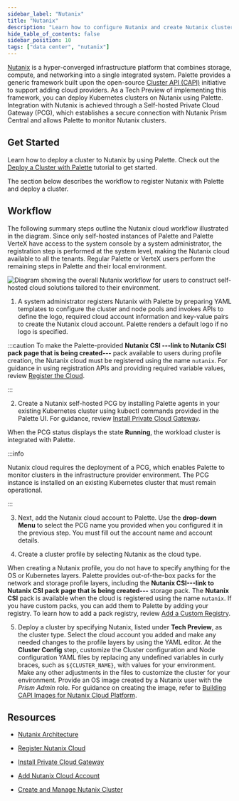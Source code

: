 ```yaml
---
sidebar_label: "Nutanix"
title: "Nutanix"
description: "Learn how to configure Nutanix and create Nutanix clusters in Palette."
hide_table_of_contents: false
sidebar_position: 10
tags: ["data center", "nutanix"]
---
```



[Nutanix](https://www.nutanix.com/what-we-do) is a hyper-converged infrastructure platform that combines storage, compute, and networking into a single integrated system. Palette provides a generic framework built upon the open-source [Cluster API (CAPI)](https://cluster-api.sigs.k8s.io) initiative to support adding cloud providers. As a Tech Preview of implementing this framework, you can deploy Kubernetes clusters on Nutanix using Palette. Integration with Nutanix is achieved through a Self-hosted Private Cloud Gateway (PCG), which establishes a secure connection with Nutanix Prism Central and allows Palette to monitor Nutanix clusters.

## Get Started

Learn how to deploy a cluster to Nutanix by using Palette. Check out the [Deploy a Cluster with Palette](../../public-cloud/deploy-k8s-cluster.md) tutorial to get started.

The section below describes the workflow to register Nutanix with Palette and deploy a cluster. 

## Workflow

The following summary steps outline the Nutanix cloud workflow illustrated in the diagram. Since only self-hosted instances of Palette and Palette VerteX have access to the system console by a system administrator, the registration step is performed at the system level, making the Nutanix cloud available to all the tenants. Regular Palette or VerteX users perform the remaining steps in Palette and their local environment.

![Diagram showing the overall Nutanix workflow for users to construct self-hosted cloud solutions tailored to their environment.](/clusters_data-center_nutanix_workflow.png)

1. A system administrator registers Nutanix with Palette by preparing YAML templates to configure the cluster and node pools and invokes APIs to define the logo, required cloud account information and key-value pairs to create the Nutanix cloud account. Palette renders a default logo if no logo is specified. 

  :::caution
  To make the Palette-provided **Nutanix CSI ---link to Nutanix CSI pack page that is being created---** pack available to users during profile creation, the Nutanix cloud must be registered using the name `nutanix`. For guidance in using registration APIs and providing required variable values, review [Register the Cloud](register-nutanix-cloud.md#register-the-cloud).
  
  <!-- To use the **Nutanix CSI** pack, the Nutanix cloud must be registered using the name `nutanix`. For guidance in using registration APIs and providing required variable values, review [Register the Cloud](register-nutanix-cloud.md#register-the-cloud). -->
  :::


2. Create a Nutanix self-hosted PCG by installing Palette agents in your existing Kubernetes cluster using kubectl commands provided in the Palette UI. For guidance, review [Install Private Cloud Gateway](./install-pcg/install-pcg.md).

  When the PCG status displays the state **Running**, the workload cluster is integrated with Palette.

  :::info

  Nutanix cloud requires the deployment of a PCG, which enables Palette to monitor clusters in the infrastructure provider environment. The PCG instance is installed on an existing Kubernetes cluster that must remain operational.

  :::

3. Next, add the Nutanix cloud account to Palette. Use the **drop-down Menu** to select the PCG name you provided when you configured it in the previous step. You must fill out the account name and account details.

4. Create a cluster profile by selecting Nutanix as the cloud type. 

  When creating a Nutanix profile, you do not have to specify anything for the OS or Kubernetes layers. Palette provides out-of-the-box packs for the network and storage profile layers, including the **Nutanix CSI---link to Nutanix CSI pack page that is being created---** storage pack. The **Nutanix CSI** pack is available when the cloud is registered using the name `nutanix`. If you have custom packs, you can add them to Palette by adding your registry. To learn how to add a pack registry, review [Add a Custom Registry](/docs/docs-content/registries-and-packs/adding-a-custom-registry.md).

5. Deploy a cluster by specifying Nutanix, listed under **Tech Preview**, as the cluster type. Select the cloud account you added and make any needed changes to the profile layers by using the YAML editor. At the **Cluster Config** step, customize the Cluster configuration and Node configuration YAML files by replacing any undefined variables in curly braces, such as `${CLUSTER_NAME}`, with values for your environment. Make any other adjustments in the files to customize the cluster for your environment. Provide an OS image created by a Nutanix user with the *Prism Admin* role. For guidance on creating the image, refer to [Building CAPI Images for Nutanix Cloud Platform](https://image-builder.sigs.k8s.io/capi/providers/nutanix.html#building-capi-images-for-nutanix-cloud-platform-ncp).


## Resources

- [Nutanix Architecture](architecture.md)

- [Register Nutanix Cloud](register-nutanix-cloud.md)

- [Install Private Cloud Gateway](./install-pcg/install-pcg.md)

- [Add Nutanix Cloud Account](add-nutanix-cloud-account.md)

- [Create and Manage Nutanix Cluster](create-manage-nutanix-cluster.md)
